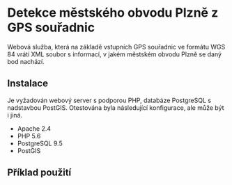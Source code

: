 # Detekce městského obvodu Plzně z GPS souřadnic

Webová služba, která na základě vstupních GPS souřadnic ve formátu WGS 84 vrátí XML soubor s informací, v jakém
městském obvodu Plzně se daný bod nachází.

## Instalace

Je vyžadován webový server s podporou PHP, databáze PostgreSQL s nadstavbou PostGIS. Otestována byla následující
konfigurace, ale může být i jiná.

* Apache 2.4
* PHP 5.6
* PostgreSQL 9.5
* PostGIS

## Příklad použití





